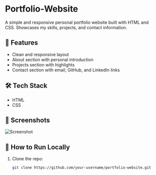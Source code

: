# Portfolio-Website
A simple and responsive personal portfolio website built with HTML and CSS. Showcases my skills, projects, and contact information.
## 🚀 Features
- Clean and responsive layout  
- About section with personal introduction  
- Projects section with highlights  
- Contact section with email, GitHub, and LinkedIn links  
## 🛠️ Tech Stack
- HTML  
- CSS  
## 📸 Screenshots
![Screenshot](assets/screenshot.png) <!-- optional if you add a screenshot later -->
## 📂 How to Run Locally
1. Clone the repo:
   ```bash
   git clone https://github.com/your-username/portfolio-website.git
